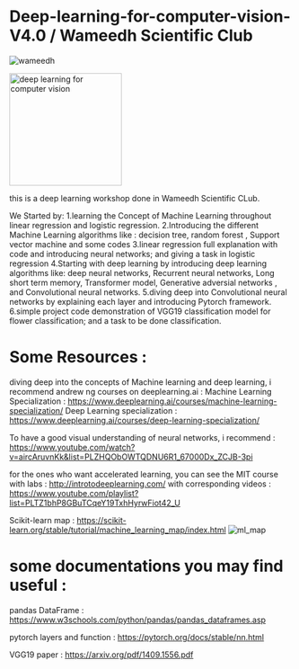 # Deep-learning-for-computer-vision-V4.0 / Wameedh Scientific Club 



![wameedh](https://github.com/mohauop/Deep-learning-for-computer-vision-V4.0/assets/138127591/3364cc3f-828a-4238-a463-2cfeaee6b0a0)



<img width="200" alt="deep learning for computer vision" src="https://github.com/mohauop/Deep-learning-for-computer-vision-V4.0/assets/138127591/92ebf63f-df4a-46f3-b91b-9b2eba5ecb9c">

this is a deep learning workshop done in Wameedh Scientific CLub.

We Started by:
1.learning the Concept of Machine Learning throughout linear regression and logistic regression.
2.Introducing the different Machine Learning algorithms like : decision tree, random forest , Support vector machine and some codes
3.linear regression full explanation with code and introducing neural networks; and giving a task in logistic regression
4.Starting with deep learning by introducing deep learning algorithms like: deep neural networks, Recurrent neural networks, Long short term memory, Transformer model, Generative adversial networks , and Convolutional neural networks.
5.diving deep into Convolutional neural networks by explaining each layer and introducing Pytorch framework.
6.simple project code demonstration of VGG19 classification model for flower classification; and a task to be done classification.





# Some Resources :

diving deep into the concepts of Machine learning and deep learning, i recommend andrew ng courses on deeplearning.ai :
        Machine Learning Specialization : https://www.deeplearning.ai/courses/machine-learning-specialization/
        Deep Learning specialization : https://www.deeplearning.ai/courses/deep-learning-specialization/

To have a good visual understanding of neural networks, i recommend : https://www.youtube.com/watch?v=aircAruvnKk&list=PLZHQObOWTQDNU6R1_67000Dx_ZCJB-3pi


for the ones who want accelerated learning, you can see the MIT course with labs : http://introtodeeplearning.com/ with corresponding videos : https://www.youtube.com/playlist?list=PLTZ1bhP8GBuTCqeY19TxhHyrwFiot42_U



Scikit-learn map : https://scikit-learn.org/stable/tutorial/machine_learning_map/index.html
![ml_map](https://github.com/mohauop/Deep-learning-for-computer-vision-V4.0/assets/138127591/364cf768-3d8a-4386-a5b3-2c7f5a9f11ba)






# some documentations you may find useful : 
pandas DataFrame : https://www.w3schools.com/python/pandas/pandas_dataframes.asp

pytorch layers and function : https://pytorch.org/docs/stable/nn.html

VGG19 paper : https://arxiv.org/pdf/1409.1556.pdf


